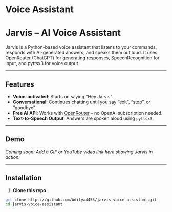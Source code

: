 # Voice Assistant

# Jarvis – AI Voice Assistant

Jarvis is a Python-based voice assistant that listens to your commands, responds with AI-generated answers, and speaks them out loud. It uses OpenRouter (ChatGPT) for generating responses, SpeechRecognition for input, and pyttsx3 for voice output.

---

## Features

- **Voice-activated**: Starts on saying "Hey Jarvis".
- **Conversational**: Continues chatting until you say “exit”, “stop”, or “goodbye”.
- **Free AI API**: Works with [OpenRouter](https://openrouter.ai/) – no OpenAI subscription needed.
- **Text-to-Speech Output**: Answers are spoken aloud using `pyttsx3`.

---

## Demo

*Coming soon: Add a GIF or YouTube video link here showing Jarvis in action.*

---

## Installation

1. **Clone this repo**
```bash
git clone https://github.com/Aditya4453/jarvis-voice-assistant.git
cd jarvis-voice-assistant
